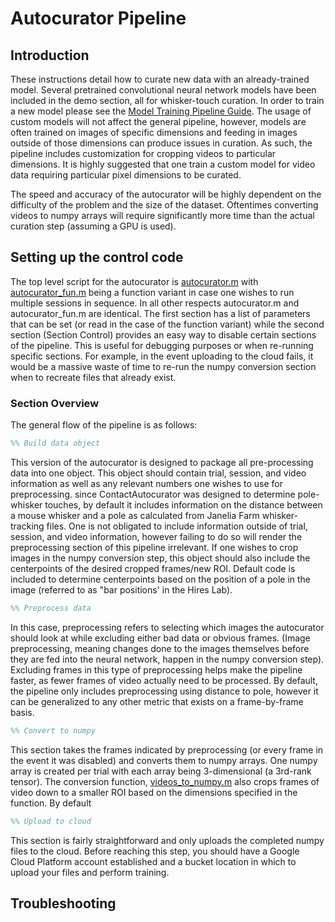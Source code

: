 # Autocurator Pipeline

## Introduction
These instructions detail how to curate new data with an already-trained model. Several pretrained convolutional neural network models have been included in the demo section, all for whisker-touch curation. In order to train a new model please see the [Model Training Pipeline Guide](https://github.com/jonathansy/ContactAutocurator/blob/master/docs/Training_Pipeline_Documentation.md). The usage of custom models will not affect the general pipeline, however, models are often trained on images of specific dimensions and feeding in images outside of those dimensions can produce issues in curation. As such, the pipeline includes customization for cropping videos to particular dimensions. It is highly suggested that one train a custom model for video data requiring particular pixel dimensions to be curated. 

The speed and accuracy of the autocurator will be highly dependent on the difficulty of the problem and the size of the dataset. Oftentimes converting videos to numpy arrays will require significantly more time than the actual curation step (assuming a GPU is used). 

## Setting up the control code
The top level script for the autocurator is [autocurator.m](https://github.com/jonathansy/ContactAutocurator/blob/master/autocurator/autocurator.m) with [autocurator_fun.m]() being a function variant in case one wishes to run multiple sessions in sequence. In all other respects autocurator.m and autocurator_fun.m are identical. The first section has a list of parameters that can be set (or read in the case of the function variant) while the second section (Section Control) provides an easy way to disable certain sections of the pipeline. This is useful for debugging purposes or when re-running specific sections. For example, in the event uploading to the cloud fails, it would be a massive waste of time to re-run the numpy conversion section when to recreate files that already exist. 

### Section Overview
The general flow of the pipeline is as follows:

```matlab
%% Build data object
```
This version of the autocurator is designed to package all pre-processing data into one object. This object should contain trial, session, and video information as well as any relevant numbers one wishes to use for preprocessing. since ContactAutocurator was designed to determine pole-whisker touches, by default it includes information on the distance between a mouse whisker and a pole as calculated from Janelia Farm whisker-tracking files. One is not obligated to include information outside of trial, session, and video information, however failing to do so will render the preprocessing section of this pipeline irrelevant. If one wishes to crop images in the numpy conversion step, this object should also include the centerpoints of the desired cropped frames/new ROI. Default code is included to determine centerpoints based on the position of a pole in the image (referred to as "bar positions' in the Hires Lab). 

```matlab
%% Preprocess data
```
In this case, preprocessing refers to selecting which images the autocurator should look at while excluding either bad data or obvious frames. (Image preprocessing, meaning changes done to the images themselves before they are fed into the neural network, happen in the numpy conversion step). Excluding frames in this type of preprocessing helps make the pipeline faster, as fewer frames of video actually need to be processed. By default, the pipeline only includes preprocessing using distance to pole, however it can be generalized to any other metric that exists on a frame-by-frame basis. 

```matlab
%% Convert to numpy
```
This section takes the frames indicated by preprocessing (or every frame in the event it was disabled) and converts them to numpy arrays. One numpy array is created per trial with each array being 3-dimensional (a 3rd-rank tensor). The conversion function, [videos_to_numpy.m]() also crops frames of video down to a smaller ROI based on the dimensions specified in the function. By default

```matlab
%% Upload to cloud
```
This section is fairly straightforward and only uploads the completed numpy files to the cloud. Before reaching this step, you should have a Google Cloud Platform account established and a bucket location in which to upload your files and perform training. 

## Troubleshooting

